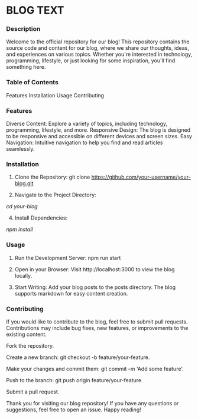 <h1> BLOG TEXT</h1>

<h3> Description </h3>

Welcome to the official repository for our blog! This repository contains the source code and content for our blog, where we share our thoughts, ideas, and experiences on various topics. Whether you're interested in technology, programming, lifestyle, or just looking for some inspiration, you'll find something here.

<h3> Table of Contents </h3>

Features
Installation
Usage
Contributing

<h3> Features </h3>

Diverse Content: Explore a variety of topics, including technology, programming, lifestyle, and more.
Responsive Design: The blog is designed to be responsive and accessible on different devices and screen sizes.
Easy Navigation: Intuitive navigation to help you find and read articles seamlessly.

<h3> Installation </h3>

1. Clone the Repository:
git clone https://github.com/your-username/your-blog.git

2. Navigate to the Project Directory:

<i> cd your-blog </i>

4. Install Dependencies:

<i> npm install </i>

<h3> Usage </h3>

1. Run the Development Server:
npm run start

2. Open in your Browser:
Visit http://localhost:3000 to view the blog locally.

3. Start Writing:
Add your blog posts to the posts directory. The blog supports markdown for easy content creation.

<h3> Contributing </h3>

If you would like to contribute to the blog, feel free to submit pull requests. Contributions may include bug fixes, new features, or improvements to the existing content.

Fork the repository.

Create a new branch: git checkout -b feature/your-feature.

Make your changes and commit them: git commit -m 'Add some feature'.

Push to the branch: git push origin feature/your-feature.

Submit a pull request.

Thank you for visiting our blog repository! If you have any questions or suggestions, feel free to open an issue. 
Happy reading!
